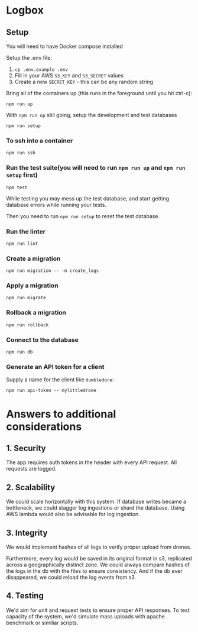 # Logbox

## Setup
You will need to have Docker compose installed

Setup the .env file:

1. `cp .env.example .env`
2. Fill in your AWS `S3_KEY` and `S3_SECRET` values
3. Create a new `SECRET_KEY` - this can be any random string

Bring all of the containers up (this runs in the foreground until you hit ctrl-c):

    npm run up

With `npm run up` still going, setup the development and test databases

    npm run setup

### To ssh into a container

    npm run ssh

### Run the test suite(you will need to run `npm run up` and `npm run setup` first)

    npm test

While testing you may mess up the test database, and start getting database errors while running your tests.

Then you need to run `npm run setup` to reset the test database.

### Run the linter

    npm run lint

### Create a migration

    npm run migration -- -m create_logs

### Apply a migration

    npm run migrate

### Rollback a migration

    npm run rollback

### Connect to the database

    npm run db

### Generate an API token for a client
Supply a name for the client like `dumbledore`:

    npm run api-token -- mylittledrone

# Answers to additional considerations

## 1. Security
The app requires auth tokens in the header with every API request. All
requests are logged.

## 2. Scalability
We could scale horizontally with this system.  If database writes became
a bottleneck, we could stagger log ingestions or shard the database.
Using AWS lambda would also be advisable for log ingestion.

## 3. Integrity
We would implement hashes of all logs to verify proper upload from
drones.

Furthermore, every log would be saved in its original format in s3, replicated across
a geographically distinct zone. We could always compare hashes of the
logs in the db with the files to ensure consistency.  And if the db ever
disappeared, we could reload the log events from s3.

## 4. Testing
We'd aim for unit and request tests to ensure proper API responses. To
test capacity of the system, we'd simulate mass uploads with apache
benchmark or similiar scripts.
